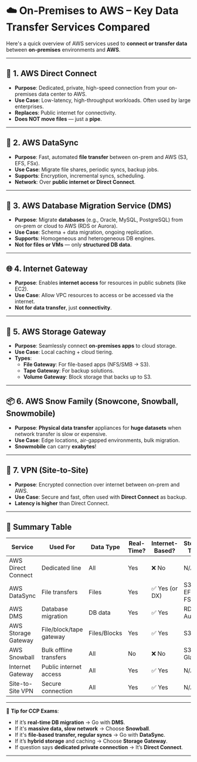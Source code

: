 # ☁️ On-Premises to AWS – Key Data Transfer Services Compared

Here's a quick overview of AWS services used to **connect or transfer data** between **on-premises** environments and **AWS**.

---

## 🔗 1. AWS Direct Connect

- **Purpose**: Dedicated, private, high-speed connection from your on-premises data center to AWS.
- **Use Case**: Low-latency, high-throughput workloads. Often used by large enterprises.
- **Replaces**: Public internet for connectivity.
- **Does NOT move files** — just a **pipe**.

---

## 🚛 2. AWS DataSync

- **Purpose**: Fast, automated **file transfer** between on-prem and AWS (S3, EFS, FSx).
- **Use Case**: Migrate file shares, periodic syncs, backup jobs.
- **Supports**: Encryption, incremental syncs, scheduling.
- **Network**: Over **public internet or Direct Connect**.

---

## 🛫 3. AWS Database Migration Service (DMS)

- **Purpose**: Migrate **databases** (e.g., Oracle, MySQL, PostgreSQL) from on-prem or cloud to AWS (RDS or Aurora).
- **Use Case**: Schema + data migration, ongoing replication.
- **Supports**: Homogeneous and heterogeneous DB engines.
- **Not for files or VMs** — only **structured DB data**.

---

## 🌐 4. Internet Gateway

- **Purpose**: Enables **internet access** for resources in public subnets (like EC2).
- **Use Case**: Allow VPC resources to access or be accessed via the internet.
- **Not for data transfer**, just **connectivity**.

---

## 🧰 5. AWS Storage Gateway

- **Purpose**: Seamlessly connect **on-premises apps** to cloud storage.
- **Use Case**: Local caching + cloud tiering.
- **Types**:
  - **File Gateway**: For file-based apps (NFS/SMB → S3).
  - **Tape Gateway**: For backup solutions.
  - **Volume Gateway**: Block storage that backs up to S3.

---

## 📦 6. AWS Snow Family (Snowcone, Snowball, Snowmobile)

- **Purpose**: **Physical data transfer** appliances for **huge datasets** when network transfer is slow or expensive.
- **Use Case**: Edge locations, air-gapped environments, bulk migration.
- **Snowmobile** can carry **exabytes**!

---

## 📡 7. VPN (Site-to-Site)

- **Purpose**: Encrypted connection over internet between on-prem and AWS.
- **Use Case**: Secure and fast, often used with **Direct Connect** as backup.
- **Latency is higher** than Direct Connect.

---

## 🔄 Summary Table

| Service              | Used For                       | Data Type     | Real-Time? | Internet-Based? | Storage Type |
|----------------------|-------------------------------|---------------|------------|------------------|---------------|
| AWS Direct Connect   | Dedicated line                | All           | Yes        | ❌ No             | N/A           |
| AWS DataSync         | File transfers                | Files         | Yes        | ✅ Yes (or DX)    | S3, EFS, FSx   |
| AWS DMS              | Database migration            | DB data       | Yes        | ✅ Yes            | RDS, Aurora   |
| AWS Storage Gateway  | File/block/tape gateway       | Files/Blocks  | Yes        | ✅ Yes            | S3            |
| AWS Snowball         | Bulk offline transfers        | All           | No         | ❌ No             | S3, Glacier   |
| Internet Gateway     | Public internet access        | All           | Yes        | ✅ Yes            | N/A           |
| Site-to-Site VPN     | Secure connection             | All           | Yes        | ✅ Yes            | N/A           |

---

📌 **Tip for CCP Exams**:
- If it’s **real-time DB migration** → Go with **DMS**.
- If it's **massive data, slow network** → Choose **Snowball**.
- If it's **file-based transfer, regular syncs** → Go with **DataSync**.
- If it’s **hybrid storage** and caching → Choose **Storage Gateway**.
- If question says **dedicated private connection** → It’s **Direct Connect**.

---